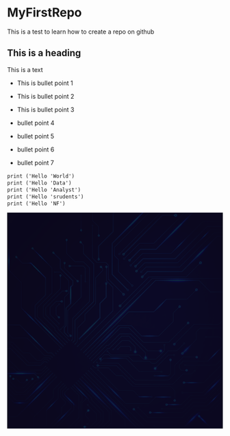 # MyFirstRepo
This is a test to learn how to create a repo on github 

## This is a heading
This is a text

* This is bullet point 1
* This is bullet point 2
* This is bullet point 3


* bullet point 4
* bullet point 5
* bullet point 6
* bullet point 7

``` three backticks mean that I will start a block of code
print ('Hello 'World')
print ('Hello 'Data')
print ('Hello 'Analyst')
print ('Hello 'srudents')
print ('Hello 'NF')

 ```

![Workflow Diagram](Picture1.png)




